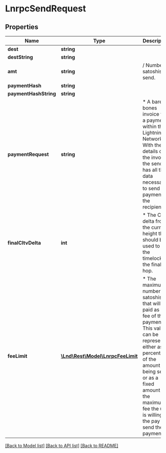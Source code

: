 # LnrpcSendRequest

## Properties
Name | Type | Description | Notes
------------ | ------------- | ------------- | -------------
**dest** | **string** |  | [optional] 
**destString** | **string** |  | [optional] 
**amt** | **string** | / Number of satoshis to send. | [optional] 
**paymentHash** | **string** |  | [optional] 
**paymentHashString** | **string** |  | [optional] 
**paymentRequest** | **string** | * A bare-bones invoice for a payment within the Lightning Network.  With the details of the invoice, the sender has all the data necessary to send a payment to the recipient. | [optional] 
**finalCltvDelta** | **int** | * The CLTV delta from the current height that should be used to set the timelock for the final hop. | [optional] 
**feeLimit** | [**\Lnd\Rest\Model\LnrpcFeeLimit**](LnrpcFeeLimit.md) | * The maximum number of satoshis that will be paid as a fee of the payment. This value can be represented either as a percentage of the amount being sent, or as a fixed amount of the maximum fee the user is willing the pay to send the payment. | [optional] 

[[Back to Model list]](../README.md#documentation-for-models) [[Back to API list]](../README.md#documentation-for-api-endpoints) [[Back to README]](../README.md)


